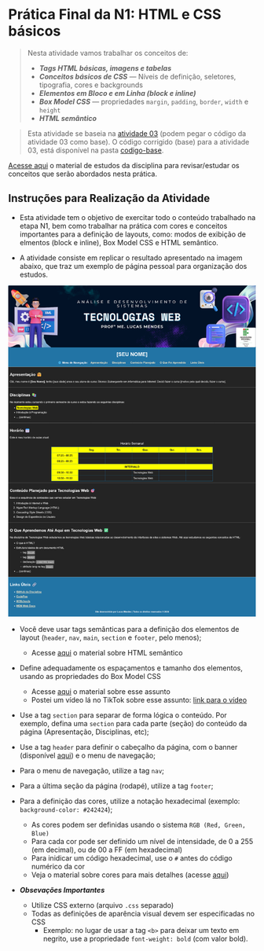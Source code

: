 # Prática Final da N1: HTML e CSS básicos

> Nesta atividade vamos trabalhar os conceitos de:
> - ***Tags HTML básicas, imagens e tabelas***
> - ***Conceitos básicos de CSS*** — Níveis de definição, seletores, tipografia, cores e backgrounds
> - ***Elementos em Bloco e em Linha (block e inline)***
> - ***Box Model CSS*** — propriedades `margin`, `padding`, `border`, `width` e `height`
> - ***HTML semântico***

> Esta atividade se baseia na [atividade 03](./../atv03/) (podem pegar o código da atividade 03 como base). O código corrigido (base) para a atividade 03, está disponível na pasta [codigo-base](./codigo-base/).

[Acesse aqui](./../../materiais/slides/) o material de estudos da disciplina para revisar/estudar os conceitos que serão abordados nesta prática.

<a id="inst"></a>
## Instruções para Realização da Atividade

- Esta atividade tem o objetivo de exercitar todo o conteúdo trabalhado na etapa N1, bem como trabalhar na prática com cores e conceitos importantes para a definição de layouts, como: modos de exibição de elmentos (block e inline), Box Model CSS e HTML semântico.

- A atividade consiste em replicar o resultado apresentado na imagem abaixo, que traz um exemplo de página pessoal para organização dos estudos.

<div align="center">
    <img src="./img-instrucoes/resultado.png">
</div>

- Você deve usar tags semânticas para a definição dos elementos de layout (`header`, `nav`, `main`, `section` e `footer`, pelo menos);
    - Acesse [aqui](./../../materiais/slides/tweb-04-avancando-html.pdf) o material sobre HTML semântico

- Define adequadamente os espaçamentos e tamanho dos elementos, usando as propriedades do Box Model CSS
    - Acesse [aqui](./../../materiais/slides/tweb-05-css_box-model_posicionamento.pdf) o material sobre esse assunto
    - Postei um vídeo lá no TikTok sobre esse assunto: [link para o vídeo](https://www.tiktok.com/@prof_lucasmendes/video/7445768369220963589?is_from_webapp=1&sender_device=pc&web_id=7440856054412248631)

- Use a tag `section` para separar de forma lógica o conteúdo. Por exemplo, defina uma `section` para cada parte (seção) do conteúdo da página (Apresentação, Disciplinas, etc);

- Use a tag `header` para definir o cabeçalho da página, com o banner (disponível [aqui](./img-instrucoes/banner.png)) e o menu de navegação;

- Para o menu de navegação, utilize a tag `nav`;

- Para a última seção da página (rodapé), utilize a tag `footer`;

- Para a definição das cores, utilize a notação hexadecimal (exemplo: `background-color: #242424`);
    - As cores podem ser definidas usando o sistema `RGB (Red, Green, Blue)`
    - Para cada cor pode ser definido um nível de intensidade, de 0 a 255 (em decimal), ou de 00 a FF (em hexadecimal)
    - Para inidicar um código hexadecimal, use o `#` antes do código numérico da cor
    - Veja o material sobre cores para mais detalhes (acesse [aqui](./../../materiais/slides/tweb-06-css_cores_background.pdf))

- ***Obsevações Importantes***
    - Utilize CSS externo (arquivo `.css` separado)
    - Todas as definições de aparência visual devem ser especificadas no CSS
        - Exemplo: no lugar de usar a tag `<b>` para deixar um texto em negrito, use a propriedade `font-weight: bold` (com valor bold).
